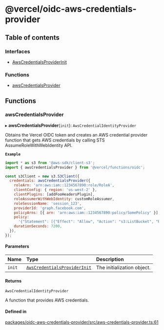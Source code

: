 # @vercel/oidc-aws-credentials-provider

## Table of contents

### Interfaces

- [AwsCredentialsProviderInit](interfaces/AwsCredentialsProviderInit.md)

### Functions

- [awsCredentialsProvider](README.md#awscredentialsprovider)

## Functions

### awsCredentialsProvider

▸ **awsCredentialsProvider**(`init`): `AwsCredentialIdentityProvider`

Obtains the Vercel OIDC token and creates an AWS credential provider function
that gets AWS credentials by calling STS AssumeRoleWithWebIdentity API.

**`Example`**

```js
import * as s3 from '@aws-sdk/client-s3';
import { awsCredentialsProvider } from '@vercel/functions/oidc';

const s3Client = new s3.S3Client({
  credentials: awsCredentialsProvider({
    roleArn: 'arn:aws:iam::1234567890:role/RoleA',
    clientConfig: { region: 'us-west-2' },
    clientPlugins: [addFooHeadersPlugin],
    roleAssumerWithWebIdentity: customRoleAssumer,
    roleSessionName: 'session_123',
    providerId: 'graph.facebook.com',
    policyArns: [{ arn: 'arn:aws:iam::1234567890:policy/SomePolicy' }],
    policy:
      '{"Statement": [{"Effect": "Allow", "Action": "s3:ListBucket", "Resource": "*"}]}',
    durationSeconds: 7200,
  }),
});
```

#### Parameters

| Name   | Type                                                                     | Description                |
| :----- | :----------------------------------------------------------------------- | :------------------------- |
| `init` | [`AwsCredentialsProviderInit`](interfaces/AwsCredentialsProviderInit.md) | The initialization object. |

#### Returns

`AwsCredentialIdentityProvider`

A function that provides AWS credentials.

#### Defined in

[packages/oidc-aws-credentials-provider/src/aws-credentials-provider.ts:61](https://github.com/vercel/vercel/blob/main/packages/oidc-aws-credentials-provider/src/aws-credentials-provider.ts#L61)
